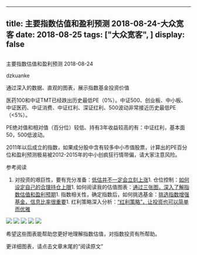 
---
title:   主要指数估值和盈利预测 2018-08-24-大众宽客
date: 2018-08-25
tags: ["大众宽客", ]
display: false
---


## 



主要指数估值和盈利预测 2018-08-24




dzkuanke




通过深入的数据、直观的图表，展示指数基金投资价值


医药100和中证TMT已经跌出历史最低PE（0%）。中证500、创业板、中小板、中证医药、中证消费、中证红利、深证红利、500波动非常接近历史最低PE（&lt;5%）。



PE绝对值和相对值<h-char unicode="ff08" class="">（</h-char>百分位<h-char unicode="ff09" class="">）</h-char>较低、持有3年收益较高的有<h-char unicode="ff1a" class="">：</h-char>中证红利<h-char unicode="ff0c" class=""><h-inner>，</h-inner></h-char>基本面50<h-char unicode="ff0c" class=""><h-inner>，</h-inner></h-char>500低波动。



2011年以后成立的指数<h-char unicode="ff0c" class="">，</h-char>如果成分股中含有较多中小市值股票<h-char unicode="ff0c" class="">，</h-char>计算出的PE百分位和盈利预测极易被2012-2015年的中小创疯狂行情带偏<h-char unicode="ff0c" class="">，</h-char>请大家注意风险。



参考阅读
1. 对投资的艰巨性，要有充分准备：[低估并不一定会立刻上涨](http://mp.weixin.qq.com/s?__biz=MzAwMTc1MDcwNw==&amp;mid=2648272785&amp;idx=1&amp;sn=9d714f0b5ff155d37941bac5e3bd5ae2&amp;chksm=82f92c4db58ea55bd7466b6630b06154a4732053fd8c5ef953f51d77bef4920c4620eb713c68&amp;scene=21#wechat_redirect)1. 仓位控制：[如何设定自己的合理持仓上限](http://mp.weixin.qq.com/s?__biz=MzAwMTc1MDcwNw==&amp;mid=2648272959&amp;idx=1&amp;sn=0d0e0487ba2dfa90138092d0973da1b6&amp;chksm=82f933e3b58ebaf59bbe5d49a7f9eea8dcae1ae24d5793d520c03a937e970495fbd8e0bceac7&amp;scene=21#wechat_redirect)1. 如何阅读我的估值图表：[通过三张图，深入了解指数估值和盈利预期](http://mp.weixin.qq.com/s?__biz=MzAwMTc1MDcwNw==&amp;mid=2648272932&amp;idx=1&amp;sn=3c59f8e37a725396d20f150d499bfed9&amp;chksm=82f933f8b58ebaeed34a6e2998fcda433b5bd0b3dedf2b2601b0665859f2cdb8f757c90cea3c&amp;scene=21#wechat_redirect)1. 指数相关性，确定指数后，如何挑选基金：[挑选指数增强基金，信息比率很重要](http://mp.weixin.qq.com/s?__biz=MzAwMTc1MDcwNw==&amp;mid=2648272953&amp;idx=1&amp;sn=bcd9bd75a73911a98c6b619431f5dd90&amp;chksm=82f933e5b58ebaf31a40f518d43511dfe1c0c7ec906fd079d2011b593a46517a08f76816347d&amp;scene=21#wechat_redirect)1. 红利策略深入分析：[“红利策略”，让投资也可以简单而优雅](http://mp.weixin.qq.com/s?__biz=MzAwMTc1MDcwNw==&amp;mid=2648272962&amp;idx=1&amp;sn=2d34bdfc8e1ae77d6cae4e9ecd258aa5&amp;chksm=82f9339eb58eba883cf976ef1ad27b83da5215a11a3ff63dc624abdbe035866b86b844e8541a&amp;scene=21#wechat_redirect)&nbsp;


<img class="" data-copyright="0" data-ratio="0.8888888888888888" data-s="300,640" src="https://mmbiz.qpic.cn/mmbiz_png/PKw3FQPmhIgibUF58JcwS9o061wtuJjPJYvD1Ppy4VnPW6ImdibVr0lo4SVMmauA1go0zBaWZWGPicuL8ibde9WicdQ/640?wx_fmt=png" data-type="png" data-w="1044" style=""/>

<img class="" data-copyright="0" data-ratio="1.2565217391304349" data-s="300,640" src="https://mmbiz.qpic.cn/mmbiz_png/PKw3FQPmhIgibUF58JcwS9o061wtuJjPJiaaySPvhF8PjyJYveMsne9Wes5BbianziblkaOR6rnWSa95ySgg0ZEX4Q/640?wx_fmt=png" data-type="png" data-w="920" style=""/>



<img class="" data-copyright="0" data-ratio="0.6" data-s="300,640" src="https://mmbiz.qpic.cn/mmbiz_png/PKw3FQPmhIgx2xpugpYqYicBLLQVP8qCgHRUZHx1P4kC1Gk8r6vBS5icb5P2icOUFgsLhFDj0E1BrU8EfOrFMSVGw/640?wx_fmt=png" data-type="png" data-w="720" style=""/>

<img class="" data-copyright="0" data-ratio="0.6" data-s="300,640" src="https://mmbiz.qpic.cn/mmbiz_png/PKw3FQPmhIgx2xpugpYqYicBLLQVP8qCgOWFn0WBhpUdASbKFpvicwpTIM6sZGpqNzVnYZG0KK4d8v2BCLMfRs6A/640?wx_fmt=png" data-type="png" data-w="720" style=""/>

<img class="" data-copyright="0" data-ratio="0.6" data-s="300,640" src="https://mmbiz.qpic.cn/mmbiz_png/PKw3FQPmhIgx2xpugpYqYicBLLQVP8qCg28oIJ9xnR4o79DWJ8ibId7Grh0Y1ADdX04DnLAMiaZvCf0Goeu3ibSEwA/640?wx_fmt=png" data-type="png" data-w="720" style=""/>



希望这些图表能帮助您更好地理解指数估值，对指数投资有所帮助。



更详细图表，请点击文章末尾的“阅读原文”










